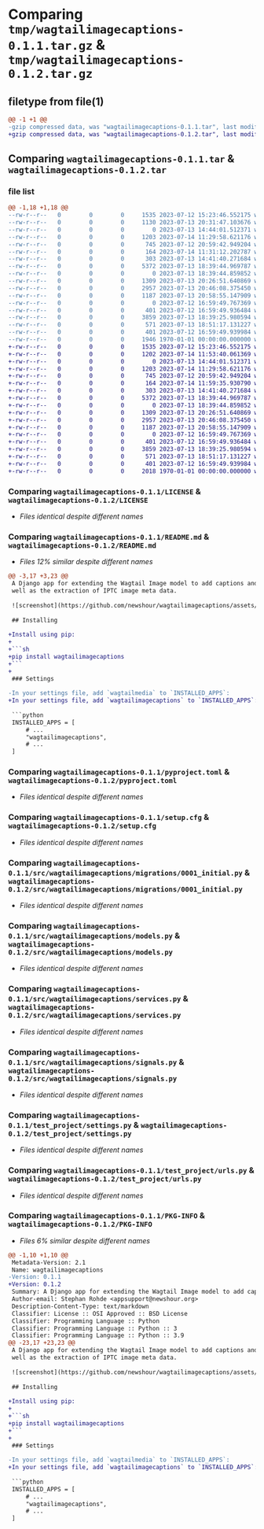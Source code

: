 # Comparing `tmp/wagtailimagecaptions-0.1.1.tar.gz` & `tmp/wagtailimagecaptions-0.1.2.tar.gz`

## filetype from file(1)

```diff
@@ -1 +1 @@
-gzip compressed data, was "wagtailimagecaptions-0.1.1.tar", last modified: Fri Jan  1 00:00:00 2016, max compression
+gzip compressed data, was "wagtailimagecaptions-0.1.2.tar", last modified: Fri Jan  1 00:00:00 2016, max compression
```

## Comparing `wagtailimagecaptions-0.1.1.tar` & `wagtailimagecaptions-0.1.2.tar`

### file list

```diff
@@ -1,18 +1,18 @@
--rw-r--r--   0        0        0     1535 2023-07-12 15:23:46.552175 wagtailimagecaptions-0.1.1/LICENSE
--rw-r--r--   0        0        0     1130 2023-07-13 20:31:47.103676 wagtailimagecaptions-0.1.1/README.md
--rw-r--r--   0        0        0        0 2023-07-13 14:44:01.512371 wagtailimagecaptions-0.1.1/media/.gitkeep
--rw-r--r--   0        0        0     1203 2023-07-14 11:29:58.621176 wagtailimagecaptions-0.1.1/pyproject.toml
--rw-r--r--   0        0        0      745 2023-07-12 20:59:42.949204 wagtailimagecaptions-0.1.1/setup.cfg
--rw-r--r--   0        0        0      164 2023-07-14 11:31:12.202787 wagtailimagecaptions-0.1.1/src/wagtailimagecaptions/__init__.py
--rw-r--r--   0        0        0      303 2023-07-13 14:41:40.271684 wagtailimagecaptions-0.1.1/src/wagtailimagecaptions/apps.py
--rw-r--r--   0        0        0     5372 2023-07-13 18:39:44.969787 wagtailimagecaptions-0.1.1/src/wagtailimagecaptions/migrations/0001_initial.py
--rw-r--r--   0        0        0        0 2023-07-13 18:39:44.859852 wagtailimagecaptions-0.1.1/src/wagtailimagecaptions/migrations/__init__.py
--rw-r--r--   0        0        0     1309 2023-07-13 20:26:51.640869 wagtailimagecaptions-0.1.1/src/wagtailimagecaptions/models.py
--rw-r--r--   0        0        0     2957 2023-07-13 20:46:08.375450 wagtailimagecaptions-0.1.1/src/wagtailimagecaptions/services.py
--rw-r--r--   0        0        0     1187 2023-07-13 20:58:55.147909 wagtailimagecaptions-0.1.1/src/wagtailimagecaptions/signals.py
--rw-r--r--   0        0        0        0 2023-07-12 16:59:49.767369 wagtailimagecaptions-0.1.1/test_project/__init__.py
--rw-r--r--   0        0        0      401 2023-07-12 16:59:49.936484 wagtailimagecaptions-0.1.1/test_project/asgi.py
--rw-r--r--   0        0        0     3859 2023-07-13 18:39:25.980594 wagtailimagecaptions-0.1.1/test_project/settings.py
--rw-r--r--   0        0        0      571 2023-07-13 18:51:17.131227 wagtailimagecaptions-0.1.1/test_project/urls.py
--rw-r--r--   0        0        0      401 2023-07-12 16:59:49.939984 wagtailimagecaptions-0.1.1/test_project/wsgi.py
--rw-r--r--   0        0        0     1946 1970-01-01 00:00:00.000000 wagtailimagecaptions-0.1.1/PKG-INFO
+-rw-r--r--   0        0        0     1535 2023-07-12 15:23:46.552175 wagtailimagecaptions-0.1.2/LICENSE
+-rw-r--r--   0        0        0     1202 2023-07-14 11:53:40.061369 wagtailimagecaptions-0.1.2/README.md
+-rw-r--r--   0        0        0        0 2023-07-13 14:44:01.512371 wagtailimagecaptions-0.1.2/media/.gitkeep
+-rw-r--r--   0        0        0     1203 2023-07-14 11:29:58.621176 wagtailimagecaptions-0.1.2/pyproject.toml
+-rw-r--r--   0        0        0      745 2023-07-12 20:59:42.949204 wagtailimagecaptions-0.1.2/setup.cfg
+-rw-r--r--   0        0        0      164 2023-07-14 11:59:35.930790 wagtailimagecaptions-0.1.2/src/wagtailimagecaptions/__init__.py
+-rw-r--r--   0        0        0      303 2023-07-13 14:41:40.271684 wagtailimagecaptions-0.1.2/src/wagtailimagecaptions/apps.py
+-rw-r--r--   0        0        0     5372 2023-07-13 18:39:44.969787 wagtailimagecaptions-0.1.2/src/wagtailimagecaptions/migrations/0001_initial.py
+-rw-r--r--   0        0        0        0 2023-07-13 18:39:44.859852 wagtailimagecaptions-0.1.2/src/wagtailimagecaptions/migrations/__init__.py
+-rw-r--r--   0        0        0     1309 2023-07-13 20:26:51.640869 wagtailimagecaptions-0.1.2/src/wagtailimagecaptions/models.py
+-rw-r--r--   0        0        0     2957 2023-07-13 20:46:08.375450 wagtailimagecaptions-0.1.2/src/wagtailimagecaptions/services.py
+-rw-r--r--   0        0        0     1187 2023-07-13 20:58:55.147909 wagtailimagecaptions-0.1.2/src/wagtailimagecaptions/signals.py
+-rw-r--r--   0        0        0        0 2023-07-12 16:59:49.767369 wagtailimagecaptions-0.1.2/test_project/__init__.py
+-rw-r--r--   0        0        0      401 2023-07-12 16:59:49.936484 wagtailimagecaptions-0.1.2/test_project/asgi.py
+-rw-r--r--   0        0        0     3859 2023-07-13 18:39:25.980594 wagtailimagecaptions-0.1.2/test_project/settings.py
+-rw-r--r--   0        0        0      571 2023-07-13 18:51:17.131227 wagtailimagecaptions-0.1.2/test_project/urls.py
+-rw-r--r--   0        0        0      401 2023-07-12 16:59:49.939984 wagtailimagecaptions-0.1.2/test_project/wsgi.py
+-rw-r--r--   0        0        0     2018 1970-01-01 00:00:00.000000 wagtailimagecaptions-0.1.2/PKG-INFO
```

### Comparing `wagtailimagecaptions-0.1.1/LICENSE` & `wagtailimagecaptions-0.1.2/LICENSE`

 * *Files identical despite different names*

### Comparing `wagtailimagecaptions-0.1.1/README.md` & `wagtailimagecaptions-0.1.2/README.md`

 * *Files 12% similar despite different names*

```diff
@@ -3,17 +3,23 @@
 A Django app for extending the Wagtail Image model to add captions and alt fields as
 well as the extraction of IPTC image meta data.
 
 ![screenshot](https://github.com/newshour/wagtailimagecaptions/assets/14984514/278f5d01-7f2e-48a8-98fd-aaaa6c2d6b8c)
 
 ## Installing
 
+Install using pip:
+
+```sh
+pip install wagtailimagecaptions
+```
+
 ### Settings
 
-In your settings file, add `wagtailmedia` to `INSTALLED_APPS`:
+In your settings file, add `wagtailimagecaptions` to `INSTALLED_APPS`:
 
 ```python
 INSTALLED_APPS = [
     # ...
     "wagtailimagecaptions",
     # ...
 ]
```

### Comparing `wagtailimagecaptions-0.1.1/pyproject.toml` & `wagtailimagecaptions-0.1.2/pyproject.toml`

 * *Files identical despite different names*

### Comparing `wagtailimagecaptions-0.1.1/setup.cfg` & `wagtailimagecaptions-0.1.2/setup.cfg`

 * *Files identical despite different names*

### Comparing `wagtailimagecaptions-0.1.1/src/wagtailimagecaptions/migrations/0001_initial.py` & `wagtailimagecaptions-0.1.2/src/wagtailimagecaptions/migrations/0001_initial.py`

 * *Files identical despite different names*

### Comparing `wagtailimagecaptions-0.1.1/src/wagtailimagecaptions/models.py` & `wagtailimagecaptions-0.1.2/src/wagtailimagecaptions/models.py`

 * *Files identical despite different names*

### Comparing `wagtailimagecaptions-0.1.1/src/wagtailimagecaptions/services.py` & `wagtailimagecaptions-0.1.2/src/wagtailimagecaptions/services.py`

 * *Files identical despite different names*

### Comparing `wagtailimagecaptions-0.1.1/src/wagtailimagecaptions/signals.py` & `wagtailimagecaptions-0.1.2/src/wagtailimagecaptions/signals.py`

 * *Files identical despite different names*

### Comparing `wagtailimagecaptions-0.1.1/test_project/settings.py` & `wagtailimagecaptions-0.1.2/test_project/settings.py`

 * *Files identical despite different names*

### Comparing `wagtailimagecaptions-0.1.1/test_project/urls.py` & `wagtailimagecaptions-0.1.2/test_project/urls.py`

 * *Files identical despite different names*

### Comparing `wagtailimagecaptions-0.1.1/PKG-INFO` & `wagtailimagecaptions-0.1.2/PKG-INFO`

 * *Files 6% similar despite different names*

```diff
@@ -1,10 +1,10 @@
 Metadata-Version: 2.1
 Name: wagtailimagecaptions
-Version: 0.1.1
+Version: 0.1.2
 Summary: A Django app for extending the Wagtail Image model to add captions and alt fields as
 Author-email: Stephan Rohde <appsupport@newshour.org>
 Description-Content-Type: text/markdown
 Classifier: License :: OSI Approved :: BSD License
 Classifier: Programming Language :: Python
 Classifier: Programming Language :: Python :: 3
 Classifier: Programming Language :: Python :: 3.9
@@ -23,17 +23,23 @@
 A Django app for extending the Wagtail Image model to add captions and alt fields as
 well as the extraction of IPTC image meta data.
 
 ![screenshot](https://github.com/newshour/wagtailimagecaptions/assets/14984514/278f5d01-7f2e-48a8-98fd-aaaa6c2d6b8c)
 
 ## Installing
 
+Install using pip:
+
+```sh
+pip install wagtailimagecaptions
+```
+
 ### Settings
 
-In your settings file, add `wagtailmedia` to `INSTALLED_APPS`:
+In your settings file, add `wagtailimagecaptions` to `INSTALLED_APPS`:
 
 ```python
 INSTALLED_APPS = [
     # ...
     "wagtailimagecaptions",
     # ...
 ]
```

